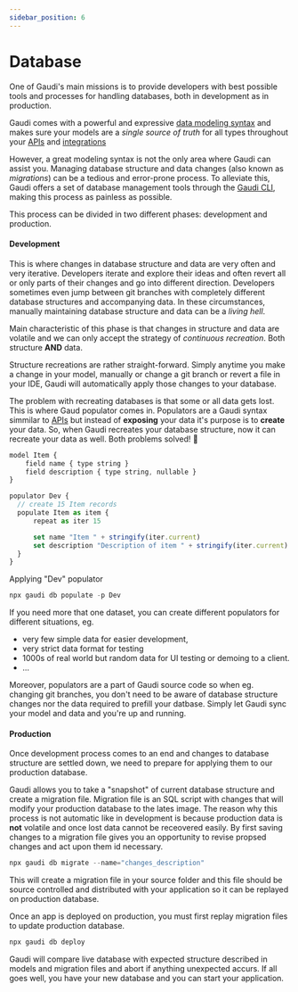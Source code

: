 ```yaml
---
sidebar_position: 6
---
```


# Database

One of Gaudi's main missions is to provide developers with best possible tools and processes for handling databases, both in development as in production.

Gaudi comes with a powerful and expressive [data modeling syntax](./models) and makes sure your models are a _single source of truth_ for all types throughout your [APIs](./apis) and [integrations](./integrations.md)

However, a great modeling syntax is not the only area where Gaudi can assist you. Managing database structure and data changes (also known as _migrations_) can be a tedious and error-prone process. To alleviate this, Gaudi offers a set of database management tools through the [Gaudi CLI](../reference/cli.md), making this process as painless as possible.

This process can be divided in two different phases: development and production.

#### Development

This is where changes in database structure and data are very often and very iterative. Developers iterate and explore their ideas and often revert all or only parts of their changes and go into different direction. Developers sometimes even jump between git branches with completely different database structures and accompanying data. In these circumstances, manually maintaining database structure and data can be a _living hell_.

Main characteristic of this phase is that changes in structure and data are volatile and we can only accept the strategy of _continuous recreation_. Both structure **AND** data.

Structure recreations are rather straight-forward. Simply anytime you make a change in your model, manually or change a git branch or revert a file in your IDE, Gaudi will automatically apply those changes to your database.

The problem with recreating databases is that some or all data gets lost. This is where Gaud populator comes in. Populators are a Gaudi syntax simmilar to [APIs](./api) but instead of **exposing** your data it's purpose is to **create** your data. So, when Gaudi recreates your database structure, now it can recreate your data as well. Both problems solved! :tada:

```js
model Item {
    field name { type string }
    field description { type string, nullable }
}

populator Dev {
  // create 15 Item records
  populate Item as item {
      repeat as iter 15

      set name "Item " + stringify(iter.current)
      set description "Description of item " + stringify(iter.current)
  }
}
```

Applying "Dev" populator

```js
npx gaudi db populate -p Dev
```

If you need more that one dataset, you can create different populators for different situations, eg.

- very few simple data for easier development,
- very strict data format for testing
- 1000s of real world but random data for UI testing or demoing to a client.
- ...

Moreover, populators are a part of Gaudi source code so when eg. changing git branches, you don't need to be aware of database structure changes nor the data required to prefill your datbase. Simply let Gaudi sync your model and data and you're up and running.

#### Production

Once development process comes to an end and changes to database structure are settled down, we need to prepare for applying them to our production database.

Gaudi allows you to take a "snapshot" of current database structure and create a migration file. Migration file is an SQL script with changes that will modify your production database to the lates image. The reason why this process is not automatic like in development is because production data is **not** volatile and once lost data cannot be receovered easily. By first saving changes to a migration file gives you an opportunity to revise propsed changes and act upon them id necessary.

```js
npx gaudi db migrate --name="changes_description"
```

This will create a migration file in your source folder and this file should be source controlled and distributed with your application so it can be replayed on production database.

Once an app is deployed on production, you must first replay migration files to update production database.

```js
npx gaudi db deploy
```

Gaudi will compare live database with expected structure described in models and migration files and abort if anything unexpected accurs. If all goes well, you have your new database and you can start your application.
